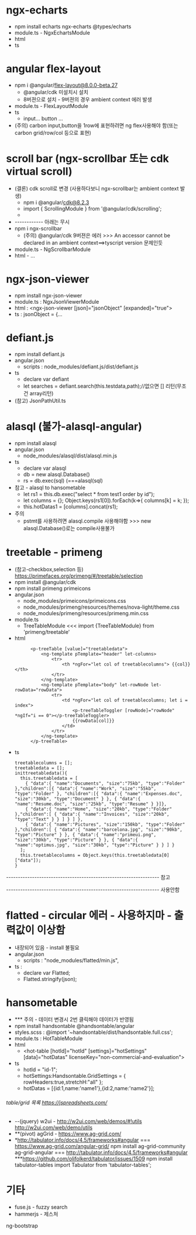 
# ngx-echarts
- npm install echarts ngx-echarts @types/echarts
- module.ts - NgxEchartsModule
- html
- ts


# angular flex-layout
- npm i @angular/flex-layout@8.0.0-beta.27
  - @angular/cdk 미설치시 설치
  - 8버젼으로 설치 - 9버젼의 경우 ambient context 에러 발생
- module.ts - FlexLayoutModule 
- ts
  - <div fxLayout="row" fxLayoutAlign="space-between"> input... button ...</div>
- (주의) carbon input,button을 1row에 표현하려면 ng flex사용해야 함(또는 carbon grid/row/col 등으로 표현)

# scroll bar (ngx-scrollbar 또는 cdk virtual scroll)
- (결론) cdk scroll로 변경 (사용하다보니 ngx-scrollbar는 ambient context 발생)
  - npm i @angular/cdk@8.2.3
  - import { ScrollingModule } from '@angular/cdk/scrolling';
  - <cdk-virtual-scroll-viewport itemSize="50" style="height: 50vh"></cdk-virtual-scroll-viewport>
- ------------ 아래는 무시
- npm i ngx-scrollbar
  - (주의) @angular/cdk 9버젼은 에러 >>> An accessor cannot be declared in an ambient context==>tyscript version 문제인듯
- module.ts - NgScrollbarModule
- html - <ng-scrollbar> ... </ng-scrollbar>

# ngx-json-viewer
- npm install ngx-json-viewer
- module.ts : NgxJsonViewerModule 
- html : <ngx-json-viewer [json]="jsonObject" [expanded]="true"></ngx-json-viewer>
- ts : jsonObject = {...


# defiant.js
- npm install defiant.js
- angular.json
  - scripts : node_modules/defiant.js/dist/defiant.js
- ts
  - declare var defiant
  - let searches = defiant.search(this.testdata,path);//없으면 [] 리턴(무조건 array리턴)
- (참고) JsonPathUtil.ts

# alasql (불가-alasql-angular)
- npm install alasql
- angular.json
  - node_modules/alasql/dist/alasql.min.js
- ts
  - declare var alasql
  - db = new alasql.Database()
  - rs = db.exec(sql) (===alasql(sql)
- 참고 - alasql to hansometable
  - let rs1 = this.db.exec("select * from test1 order by id");
  - let columns = {}; Object.keys(rs1[0]).forEach(k=>{ columns[k] = k; });
  - this.hotDatas1 = [columns].concat(rs1);
- 주의
  - pstmt를 사용하려면 alasql.compile 사용해야함 >>> new alasql.Database()로는 compile사용불가

# treetable - primeng
- (참고-checkbox,selection 등) https://primefaces.org/primeng/#/treetable/selection
- npm install @angular/cdk
- npm install primeng primeicons
- angular.json
  - node_modules/primeicons/primeicons.css
  - node_modules/primeng/resources/themes/nova-light/theme.css
  - node_modules/primeng/resources/primeng.min.css
- module.ts
  - TreeTableModule <<< import {TreeTableModule} from 'primeng/treetable'
- html
  ```
        <p-treeTable [value]="treetabledata">
            <ng-template pTemplate="header" let-columns> 
                <tr> 
                    <th *ngFor="let col of treetablecolumns"> {{col}} </th> 
                </tr> 
            </ng-template>
            <ng-template pTemplate="body" let-rowNode let-rowData="rowData">
                <tr>
                    <td *ngFor="let col of treetablecolumns; let i = index">
                        <p-treeTableToggler [rowNode]="rowNode" *ngIf="i == 0"></p-treeTableToggler>
                        {{rowData[col]}}
                    </td>
                </tr>
            </ng-template>
        </p-treeTable>        
  ```
- ts
  ```
  treetablecolumns = [];
  treetabledata = [];
  inittreetabledata(){
    this.treetabledata = [ 
      { "data":{ "name":"Documents", "size":"75kb", "type":"Folder" },"children":[{ "data":{ "name":"Work", "size":"55kb", "type":"Folder" }, "children":[{ "data":{ "name":"Expenses.doc", "size":"30kb", "type":"Document" } }, { "data":{ "name":"Resume.doc", "size":"25kb", "type":"Resume" } }]}, 
      { "data":{ "name":"Home", "size":"20kb", "type":"Folder" },"children":[ { "data":{ "name":"Invoices", "size":"20kb", "type":"Text" } } ] } ] }, 
      { "data":{ "name":"Pictures", "size":"150kb", "type":"Folder" },"children":[ { "data":{ "name":"barcelona.jpg", "size":"90kb", "type":"Picture" } }, { "data":{ "name":"primeui.png", "size":"30kb", "type":"Picture" } }, { "data":{ "name":"optimus.jpg", "size":"30kb", "type":"Picture" } } ] } 
    ];
    this.treetablecolumns = Object.keys(this.treetabledata[0]["data"]);
  }
  ```


----------------------------------------------------------------- 참고



----------------------------------------------------------------- 사용안함
# flatted - circular 에러 - 사용하지마 - 출력값이 이상함
- 내장되어 있음 - install 불필요
- angular.json
  - scripts : "node_modules/flatted/min.js",
- ts : 
  - declare var Flatted;
  - Flatted.stringify(json);

# hansometable
- *** 주의 - 데이터 변경시 2번 클릭해야 데이터가 반영됨
- npm install handsontable @handsontable/angular
- styles.scss : @import '~handsontable/dist/handsontable.full.css';
- module.ts : HotTableModule
- html
  - <hot-table [hotId]="hotId" [settings]="hotSettings" [data]="hotDatas" licenseKey="non-commercial-and-evaluation"></hot-table>
- ts
  - hotId = "id-1";
  - hotSettings:Handsontable.GridSettings = { rowHeaders:true,stretchH:"all" };
  - hotDatas = [{id:1,name:'name1'},{id:2,name:'name2'}];

###### table/grid 목록 https://jspreadsheets.com/
- --(jquery) w2ui - http://w2ui.com/web/demos/#!utils	http://w2ui.com/web/demo/utils
- **(pivot) agGrid - https://www.ag-grid.com/
- *http://tabulator.info/docs/4.5/frameworks#angular
=== https://www.ag-grid.com/angular-grid/
	npm install ag-grid-community ag-grid-angular
=== http://tabulator.info/docs/4.5/frameworks#angular
	***https://github.com/olifolkerd/tabulator/issues/1509
	npm install tabulator-tables
	import Tabulator from 'tabulator-tables';

# 기타
- fuse.js - fuzzy search
- hammerjs - 제스처





ng-bootstrap

